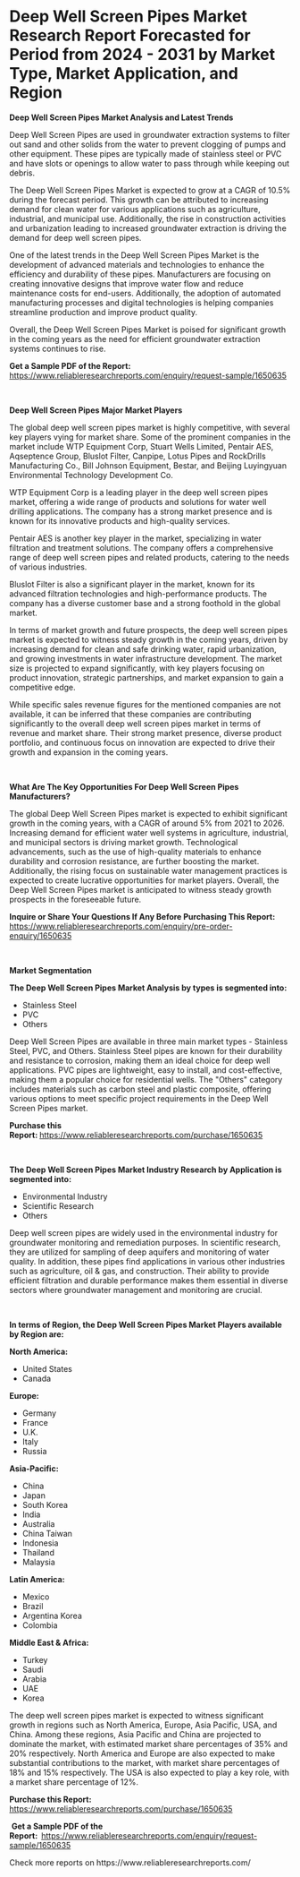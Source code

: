<p><h1>Deep Well Screen Pipes Market Research Report Forecasted for Period from 2024 -  2031 by Market Type, Market Application, and Region</h1></p><p><strong>Deep Well Screen Pipes Market Analysis and Latest Trends</strong></p>
<p><p>Deep Well Screen Pipes are used in groundwater extraction systems to filter out sand and other solids from the water to prevent clogging of pumps and other equipment. These pipes are typically made of stainless steel or PVC and have slots or openings to allow water to pass through while keeping out debris.</p><p>The Deep Well Screen Pipes Market is expected to grow at a CAGR of 10.5% during the forecast period. This growth can be attributed to increasing demand for clean water for various applications such as agriculture, industrial, and municipal use. Additionally, the rise in construction activities and urbanization leading to increased groundwater extraction is driving the demand for deep well screen pipes.</p><p>One of the latest trends in the Deep Well Screen Pipes Market is the development of advanced materials and technologies to enhance the efficiency and durability of these pipes. Manufacturers are focusing on creating innovative designs that improve water flow and reduce maintenance costs for end-users. Additionally, the adoption of automated manufacturing processes and digital technologies is helping companies streamline production and improve product quality.</p><p>Overall, the Deep Well Screen Pipes Market is poised for significant growth in the coming years as the need for efficient groundwater extraction systems continues to rise.</p></p>
<p><strong>Get a Sample PDF of the Report:&nbsp;</strong> <a href="https://www.reliableresearchreports.com/enquiry/request-sample/1650635">https://www.reliableresearchreports.com/enquiry/request-sample/1650635</a></p>
<p>&nbsp;</p>
<p><strong>Deep Well Screen Pipes Major Market Players</strong></p>
<p><p>The global deep well screen pipes market is highly competitive, with several key players vying for market share. Some of the prominent companies in the market include WTP Equipment Corp, Stuart Wells Limited, Pentair AES, Aqseptence Group, Bluslot Filter, Canpipe, Lotus Pipes and RockDrills Manufacturing Co., Bill Johnson Equipment, Bestar, and Beijing Luyingyuan Environmental Technology Development Co.</p><p>WTP Equipment Corp is a leading player in the deep well screen pipes market, offering a wide range of products and solutions for water well drilling applications. The company has a strong market presence and is known for its innovative products and high-quality services.</p><p>Pentair AES is another key player in the market, specializing in water filtration and treatment solutions. The company offers a comprehensive range of deep well screen pipes and related products, catering to the needs of various industries.</p><p>Bluslot Filter is also a significant player in the market, known for its advanced filtration technologies and high-performance products. The company has a diverse customer base and a strong foothold in the global market.</p><p>In terms of market growth and future prospects, the deep well screen pipes market is expected to witness steady growth in the coming years, driven by increasing demand for clean and safe drinking water, rapid urbanization, and growing investments in water infrastructure development. The market size is projected to expand significantly, with key players focusing on product innovation, strategic partnerships, and market expansion to gain a competitive edge.</p><p>While specific sales revenue figures for the mentioned companies are not available, it can be inferred that these companies are contributing significantly to the overall deep well screen pipes market in terms of revenue and market share. Their strong market presence, diverse product portfolio, and continuous focus on innovation are expected to drive their growth and expansion in the coming years.</p></p>
<p>&nbsp;</p>
<p><strong>What Are The Key Opportunities For Deep Well Screen Pipes Manufacturers?</strong></p>
<p><p>The global Deep Well Screen Pipes market is expected to exhibit significant growth in the coming years, with a CAGR of around 5% from 2021 to 2026. Increasing demand for efficient water well systems in agriculture, industrial, and municipal sectors is driving market growth. Technological advancements, such as the use of high-quality materials to enhance durability and corrosion resistance, are further boosting the market. Additionally, the rising focus on sustainable water management practices is expected to create lucrative opportunities for market players. Overall, the Deep Well Screen Pipes market is anticipated to witness steady growth prospects in the foreseeable future.</p></p>
<p><strong>Inquire or Share Your Questions If Any Before Purchasing This Report:</strong> <a href="https://www.reliableresearchreports.com/enquiry/pre-order-enquiry/1650635">https://www.reliableresearchreports.com/enquiry/pre-order-enquiry/1650635</a></p>
<p>&nbsp;</p>
<p><strong>Market Segmentation</strong></p>
<p><strong>The Deep Well Screen Pipes Market Analysis by types is segmented into:</strong></p>
<p><ul><li>Stainless Steel</li><li>PVC</li><li>Others</li></ul></p>
<p><p>Deep Well Screen Pipes are available in three main market types - Stainless Steel, PVC, and Others. Stainless Steel pipes are known for their durability and resistance to corrosion, making them an ideal choice for deep well applications. PVC pipes are lightweight, easy to install, and cost-effective, making them a popular choice for residential wells. The "Others" category includes materials such as carbon steel and plastic composite, offering various options to meet specific project requirements in the Deep Well Screen Pipes market.</p></p>
<p><strong>Purchase this Report:&nbsp;</strong><a href="https://www.reliableresearchreports.com/purchase/1650635">https://www.reliableresearchreports.com/purchase/1650635</a></p>
<p>&nbsp;</p>
<p><strong>The Deep Well Screen Pipes Market Industry Research by Application is segmented into:</strong></p>
<p><ul><li>Environmental Industry</li><li>Scientific Research</li><li>Others</li></ul></p>
<p><p>Deep well screen pipes are widely used in the environmental industry for groundwater monitoring and remediation purposes. In scientific research, they are utilized for sampling of deep aquifers and monitoring of water quality. In addition, these pipes find applications in various other industries such as agriculture, oil & gas, and construction. Their ability to provide efficient filtration and durable performance makes them essential in diverse sectors where groundwater management and monitoring are crucial.</p></p>
<p>&nbsp;</p>
<p><strong>In terms of Region, the Deep Well Screen Pipes Market Players available by Region are:</strong></p>
<p>
    <p> <strong> North America: </strong>
        <ul>
            <li>United States</li>
            <li>Canada</li>
        </ul>
        </p> 
    <p> <strong> Europe: </strong>
        <ul>
            <li>Germany</li>
            <li>France</li>
            <li>U.K.</li>
            <li>Italy</li>
            <li>Russia</li>
        </ul>
        </p> 
    <p> <strong> Asia-Pacific: </strong>
        <ul>
            <li>China</li>
            <li>Japan</li>
            <li>South Korea</li>
            <li>India</li>
            <li>Australia</li>
            <li>China Taiwan</li>
            <li>Indonesia</li>
            <li>Thailand</li>
            <li>Malaysia</li>
        </ul>
        </p> 
    <p> <strong> Latin America: </strong>
        <ul>
            <li>Mexico</li>
            <li>Brazil</li>
            <li>Argentina Korea</li>
            <li>Colombia</li>
        </ul>
        </p> 
    <p> <strong> Middle East & Africa: </strong>
        <ul>
            <li>Turkey</li>
            <li>Saudi</li>
            <li>Arabia</li>
            <li>UAE</li>
            <li>Korea</li>
        </ul>
    </p>
    </p>
<p><p>The deep well screen pipes market is expected to witness significant growth in regions such as North America, Europe, Asia Pacific, USA, and China. Among these regions, Asia Pacific and China are projected to dominate the market, with estimated market share percentages of 35% and 20% respectively. North America and Europe are also expected to make substantial contributions to the market, with market share percentages of 18% and 15% respectively. The USA is also expected to play a key role, with a market share percentage of 12%.</p></p>
<p><strong>Purchase this Report: </strong><a href="https://www.reliableresearchreports.com/purchase/1650635">https://www.reliableresearchreports.com/purchase/1650635</a></p>
<p>&nbsp;<strong>Get a Sample PDF of the Report:&nbsp;&nbsp;</strong><a href="https://www.reliableresearchreports.com/enquiry/request-sample/1650635">https://www.reliableresearchreports.com/enquiry/request-sample/1650635</a></p>
<p><strong></strong></p>
<p>Check more reports on https://www.reliableresearchreports.com/</p>